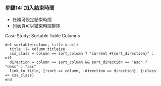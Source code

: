 ### 步驟14: 加入結束時間

- 任務可設定結束時間
- 列表頁可以結束時間排序
 
Case Study:  Sortable Table Columns
```
def sortable(column, title = nil)
  title ||= column.titleize
  css_class = column == sort_column ? "current #{sort_direction}" : nil
  direction = column == sort_column && sort_direction == "asc" ? "desc" : "asc"
  link_to title, {:sort => column, :direction => direction}, {:class => css_class}
end
```

